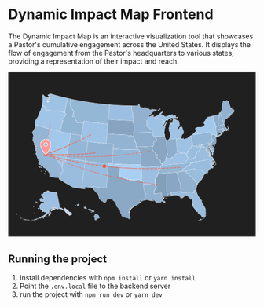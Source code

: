 # Dynamic Impact Map Frontend

The Dynamic Impact Map is an interactive visualization tool that showcases a Pastor's cumulative engagement across the United States. It displays the flow of engagement from the Pastor's headquarters to various states, providing a representation of their impact and reach.

![Map screenshot](./screen-example.png)

## Running the project

1. install dependencies with `npm install` or `yarn install`
2. Point the `.env.local` file to the backend server
3. run the project with `npm run dev` or `yarn dev`
